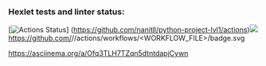 ### Hexlet tests and linter status:
[![Actions Status](https://github.com/nanitll/python-project-lvl1/workflows/hexlet-check/badge.svg)]
(https://github.com/nanitll/python-project-lvl1/actions)<a href="https://codeclimate.com/github/codeclimate/codeclimate/maintainability"><img src="https://api.codeclimate.com/v1/badges/a99a88d28ad37a79dbf6/maintainability" /></a>
https://github.com/<OWNER>/<REPOSITORY>/actions/workflows/<WORKFLOW_FILE>/badge.svg

https://asciinema.org/a/Ofq3TLH7TZqn5dtntdapjCywn
